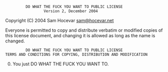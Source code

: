              DO WHAT THE FUCK YOU WANT TO PUBLIC LICENSE
                     Version 2, December 2004
 
  Copyright (C) 2004 Sam Hocevar <sam@hocevar.net>
 
  Everyone is permitted to copy and distribute verbatim or modified
  copies of this license document, and changing it is allowed as long
  as the name is changed.
 
             DO WHAT THE FUCK YOU WANT TO PUBLIC LICENSE
    TERMS AND CONDITIONS FOR COPYING, DISTRIBUTION AND MODIFICATION
 
   0. You just DO WHAT THE FUCK YOU WANT TO.
 
